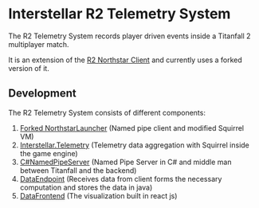 # Interstellar R2 Telemetry System

The R2 Telemetry System records player driven events inside a Titanfall 2 multiplayer match.

It is an extension of the [R2 Northstar Client](https://github.com/R2Northstar/Northstar) and currently uses a forked version of it.

## Development

The R2 Telemetry System consists of different components:

1. [Forked NorthstarLauncher](https://github.com/Aragami-delp/NorthstarLauncherWebSocket/tree/namedPipeClient) (Named pipe client and modified Squirrel VM)
1. [Interstellar.Telemetry](./Interstellar.Telemetry/Readme.md) (Telemetry data aggregation with Squirrel inside the game engine)
1. [C#NamedPipeServer](./CSNamedPipeServer/Readme.md) (Named Pipe Server in C# and middle man between Titanfall and the backend)
1. [DataEndpoint](./DataEndpoint/Readme.md) (Receives data from client forms the necessary computation and stores the data in java)
1. [DataFrontend](./DataFrontend) (The visualization built in react js)

